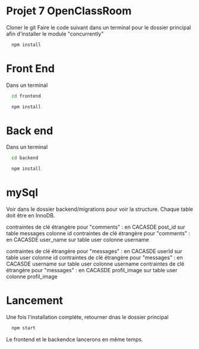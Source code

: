

# Projet 7 OpenClassRoom

Cloner le git
Faire le code suivant dans un terminal pour le dossier principal afin d'installer le module "concurrently"

```bash
  npm install
```

# Front End

Dans un terminal 

```bash
  cd frontend
```
```bash
  npm install
```


# Back end

Dans un terminal

```bash
  cd backend
```
```bash
  npm install
```

# mySql

Voir dans le dossier backend/migrations pour voir la structure.
Chaque table doit être en InnoDB.

contraintes de clé étrangère pour "comments" : en CACASDE post_id sur table messages colonne id
contraintes de clé étrangère pour "comments" : en CACASDE user_name sur table user colonne username


contraintes de clé étrangère pour "messages" : en CACASDE userId sur table user colonne id
contraintes de clé étrangère pour "messages" : en CACASDE username sur table user colonne username
contraintes de clé étrangère pour "messages" : en CACASDE profil_image sur table user colonne profil_image


# Lancement

Une fois l'installation compléte, retourner dnas le dossier principal
```bash
  npm start
```
Le frontend et le backendce lancerons en même temps.
